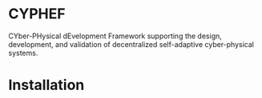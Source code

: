 # CYPHEF
CYber-PHysical dEvelopment Framework supporting the design, development, and validation of decentralized self-adaptive cyber-physical systems.

# Installation
